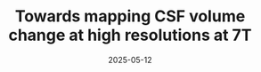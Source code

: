 ---
title: "Towards mapping CSF volume change at high resolutions at 7T"
project_id: multimodal_neuroimaging
date: 2025-05-12
conference_id: "ISMRM_2025"
presenters:
   - stephanie_swegle
   - laurentius_huber
   - javier_gonzalez-castillo
   - peter_molfese
   - catherine_walsh
   - tyler_morgan
   - peter_bandettini
summary: ""
file: /assets/presentations/Stephanie_Swegle_ISMRM_May12th_2025.pdf
filename: Stephanie_Swegle_ISMRM_May12th_2025.pdf
layout: presentation
---